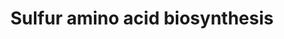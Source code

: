 ---
annotations:
- id: PW:0001078
  parent: classic metabolic pathway
  type: Pathway Ontology
  value: cysteine and methionine metabolic pathway
authors:
- J.Heckman
- MaintBot
- Khanspers
- Egonw
- Ddigles
- DeSl
- AlexanderPico
- Eweitz
description: The synthesis of methionine and cysteine (among other sulfur-containing
  compounds) from sulfate, ATP, NADPH, and serine.
last-edited: 2023-01-17
organisms:
- Saccharomyces cerevisiae
redirect_from:
- /index.php/Pathway:WP7
- /instance/WP7
- /instance/WP7_r124904
revision: r124904
schema-jsonld:
- '@context': https://schema.org/
  '@id': https://wikipathways.github.io/pathways/WP7.html
  '@type': Dataset
  creator:
    '@type': Organization
    name: WikiPathways
  description: The synthesis of methionine and cysteine (among other sulfur-containing
    compounds) from sulfate, ATP, NADPH, and serine.
  keywords:
  - 3 NADPH
  - ADP
  - ATP
  - CYS3
  - CYS4
  - Coenzyme A
  - ECM17
  - L-cysteine
  - L-methionine
  - L-serine
  - MET10
  - MET14
  - MET16
  - MET17
  - MET2
  - MET3
  - MET6
  - NADPH
  - SAM1
  - SAM2
  - STR2
  - STR3
  - acetate
  - acetyl-CoA
  - adenosine-3',5'-bisphosphate
  - cystathionine
  - homocysteine
  - homoserine
  - phosphate
  - pyrophosphate
  license: CC0
  name: Sulfur amino acid biosynthesis
seo: CreativeWork
title: Sulfur amino acid biosynthesis
wpid: WP7
---